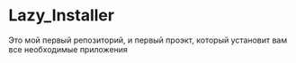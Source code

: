 # Lazy_Installer
Это мой первый репозиторий, и первый проэкт, который установит вам все необходимые приложения
